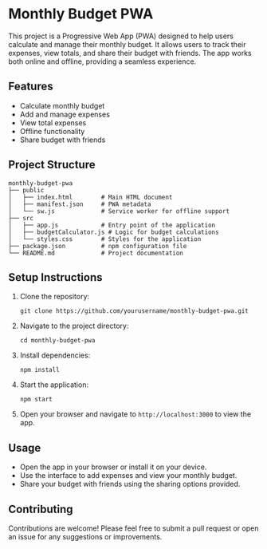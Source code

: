 # Monthly Budget PWA

This project is a Progressive Web App (PWA) designed to help users calculate and manage their monthly budget. It allows users to track their expenses, view totals, and share their budget with friends. The app works both online and offline, providing a seamless experience.

## Features

- Calculate monthly budget
- Add and manage expenses
- View total expenses
- Offline functionality
- Share budget with friends

## Project Structure

```
monthly-budget-pwa
├── public
│   ├── index.html        # Main HTML document
│   ├── manifest.json     # PWA metadata
│   └── sw.js             # Service worker for offline support
├── src
│   ├── app.js            # Entry point of the application
│   ├── budgetCalculator.js # Logic for budget calculations
│   └── styles.css        # Styles for the application
├── package.json          # npm configuration file
└── README.md             # Project documentation
```

## Setup Instructions

1. Clone the repository:
   ```
   git clone https://github.com/yourusername/monthly-budget-pwa.git
   ```

2. Navigate to the project directory:
   ```
   cd monthly-budget-pwa
   ```

3. Install dependencies:
   ```
   npm install
   ```

4. Start the application:
   ```
   npm start
   ```

5. Open your browser and navigate to `http://localhost:3000` to view the app.

## Usage

- Open the app in your browser or install it on your device.
- Use the interface to add expenses and view your monthly budget.
- Share your budget with friends using the sharing options provided.

## Contributing

Contributions are welcome! Please feel free to submit a pull request or open an issue for any suggestions or improvements.